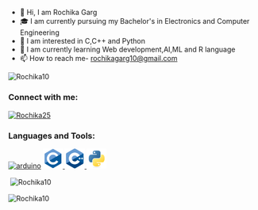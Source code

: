- 👋 Hi, I am Rochika Garg
- 🎓 I am currently pursuing my Bachelor's in Electronics and Computer Engineering
- 👀 I am interested in C,C++ and Python
- 🌱 I am currently learning Web development,AI,ML and R language
- 📫 How to reach me- rochikagarg10@gmail.com
<p align="left"> <img src="https://komarev.com/ghpvc/?username=Rochika10&label=Profile%20views&color=0e75b6&style=flat" alt="Rochika10" /> </p>
<h3 align="left">Connect with me:</h3>
<p align="left">
<a href="https://instagram.com/Rochika25" target="blank"><img align="center" src="https://raw.githubusercontent.com/rahuldkjain/github-profile-readme-generator/master/src/images/icons/Social/instagram.svg" alt="Rochika25" height="30" width="40" /></a>
</p>
<h3 align="left">Languages and Tools:</h3>
<p align="left">  </a> <a href="https://www.arduino.cc/" target="_blank" rel="noreferrer"> <img src="https://cdn.worldvectorlogo.com/logos/arduino-1.svg" alt="arduino" width="40" height="40"/></a> <a href="https://www.w3schools.com/" target="_blank" rel="noreferrer"> <img src="https://raw.githubusercontent.com/devicons/devicon/master/icons/c/c-original.svg" alt="c" width="40" height="40"/> </a> <a href="https://www.w3schools.com/cpp/" target="_blank" rel="noreferrer"> <img src="https://raw.githubusercontent.com/devicons/devicon/master/icons/cplusplus/cplusplus-original.svg" alt="cplusplus" width="40" height="40"/> </a> <a href="https://www.python.org" target="_blank" rel="noreferrer"> <img src="https://raw.githubusercontent.com/devicons/devicon/master/icons/python/python-original.svg" alt="python" width="40" height="40"/> </a> </p>

<p>&nbsp;<img align="center" src="https://github-readme-stats.vercel.app/api?username=Rochika10&show_icons=true&locale=en" alt="Rochika10" /></p>

<p><img align="center" src="https://github-readme-streak-stats.herokuapp.com/?user=Rochika10&" alt="Rochika10" /></p>
<!---
Rochika10/Rochika10 is a ✨ special ✨ repository because its `README.md` (this file) appears on your GitHub profile.
You can click the Preview link to take a look at your changes.
--->
